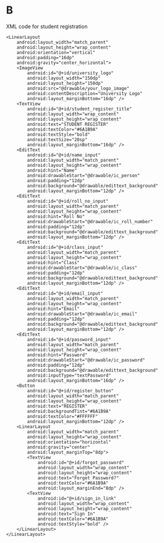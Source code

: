 # B
XML code for student registration 
<?xml version="1.0" encoding="utf-8"?>
<ScrollView xmlns:android="http://schemas.android.com/apk/res/android"
    android:layout_width="match_parent"
    android:layout_height="match_parent"
    android:background="#FFFFFF">

    <LinearLayout
        android:layout_width="match_parent"
        android:layout_height="wrap_content"
        android:orientation="vertical"
        android:padding="16dp"
        android:gravity="center_horizontal">
        <ImageView
            android:id="@+id/university_logo"
            android:layout_width="150dp"
            android:layout_height="150dp"
            android:src="@drawable/your_logo_image"
            android:contentDescription="University Logo"
            android:layout_marginBottom="16dp" />
        <TextView
            android:id="@+id/student_register_title"
            android:layout_width="wrap_content"
            android:layout_height="wrap_content"
            android:text="STUDENT REGISTER"
            android:textColor="#6A1B9A"
            android:textStyle="bold"
            android:textSize="20sp"
            android:layout_marginBottom="16dp" />
        <EditText
            android:id="@+id/name_input"
            android:layout_width="match_parent"
            android:layout_height="wrap_content"
            android:hint="Name"
            android:drawableStart="@drawable/ic_person"
            android:padding="12dp"
            android:background="@drawable/edittext_background"
            android:layout_marginBottom="12dp" />
        <EditText
            android:id="@+id/roll_no_input"
            android:layout_width="match_parent"
            android:layout_height="wrap_content"
            android:hint="Roll No"
            android:drawableStart="@drawable/ic_roll_number"
            android:padding="12dp"
            android:background="@drawable/edittext_background"
            android:layout_marginBottom="12dp" />
        <EditText
            android:id="@+id/class_input"
            android:layout_width="match_parent"
            android:layout_height="wrap_content"
            android:hint="Class"
            android:drawableStart="@drawable/ic_class"
            android:padding="12dp"
            android:background="@drawable/edittext_background"
            android:layout_marginBottom="12dp" />
        <EditText
            android:id="@+id/email_input"
            android:layout_width="match_parent"
            android:layout_height="wrap_content"
            android:hint="Email"
            android:drawableStart="@drawable/ic_email"
            android:padding="12dp"
            android:background="@drawable/edittext_background"
            android:layout_marginBottom="12dp" />
        <EditText
            android:id="@+id/password_input"
            android:layout_width="match_parent"
            android:layout_height="wrap_content"
            android:hint="Password"
            android:drawableStart="@drawable/ic_password"
            android:padding="12dp"
            android:background="@drawable/edittext_background"
            android:inputType="textPassword"
            android:layout_marginBottom="16dp" />
        <Button
            android:id="@+id/register_button"
            android:layout_width="match_parent"
            android:layout_height="wrap_content"
            android:text="REGISTER"
            android:backgroundTint="#6A1B9A"
            android:textColor="#FFFFFF"
            android:layout_marginBottom="12dp" />
        <LinearLayout
            android:layout_width="match_parent"
            android:layout_height="wrap_content"
            android:orientation="horizontal"
            android:gravity="center"
            android:layout_marginTop="8dp">
            <TextView
                android:id="@+id/forgot_password"
                android:layout_width="wrap_content"
                android:layout_height="wrap_content"
                android:text="Forget Password?"
                android:textColor="#6A1B9A"
                android:layout_marginEnd="8dp" />
            <TextView
                android:id="@+id/sign_in_link"
                android:layout_width="wrap_content"
                android:layout_height="wrap_content"
                android:text="Sign In"
                android:textColor="#6A1B9A"
                android:textStyle="bold" />
        </LinearLayout>
    </LinearLayout>
</ScrollView>
